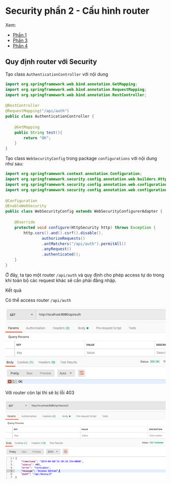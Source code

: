 # Security phần 2 - Cấu hình router

Xem:

- [Phần 1](Security-1.md)
- [Phần 3](Security-3.md)
- [Phần 4](Security-4.md)

## Quy định router với Security

Tạo class `AuthenticationController` với nội dung

```java
import org.springframework.web.bind.annotation.GetMapping;
import org.springframework.web.bind.annotation.RequestMapping;
import org.springframework.web.bind.annotation.RestController;

@RestController
@RequestMapping("/api/auth")
public class AuthenticationController {

    @GetMapping
    public String test(){
        return "OK";
    }
}
```

Tạo class `WebSecurityConfig` trong package `configurations` với nội dung như sau:

```java
import org.springframework.context.annotation.Configuration;
import org.springframework.security.config.annotation.web.builders.HttpSecurity;
import org.springframework.security.config.annotation.web.configuration.EnableWebSecurity;
import org.springframework.security.config.annotation.web.configuration.WebSecurityConfigurerAdapter;

@Configuration
@EnableWebSecurity
public class WebSecurityConfig extends WebSecurityConfigurerAdapter {

    @Override
    protected void configure(HttpSecurity http) throws Exception {
        http.cors().and().csrf().disable().
                authorizeRequests()
                .antMatchers("/api/auth").permitAll()
                .anyRequest()
                .authenticated();
    }
}
```

Ở đây, ta tạo một router `/api/auth` và quy định cho phép access tự do trong khi toàn bộ các request khác sẽ cần phải đăng nhập.

Kết quả

Có thể access router `/api/auth`

![Security](Images/sql-25.png)

Với router còn lại thì sẽ bị lỗi 403

![Security](Images/sql-26.png)
